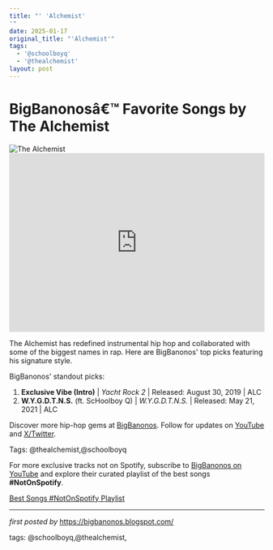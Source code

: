 ```yaml
---
title: "' 'Alchemist'
'"
date: 2025-01-17
original_title: "'Alchemist'"
tags:
  - '@schoolboyq'
  - '@thealchemist'
layout: post
---
```

<!-- Title of the Post -->
<h1 >BigBanonosâ€™ Favorite Songs by The Alchemist</h1> <!-- Featured Image -->
<div > <img src="https://i.scdn.co/image/8a0d2c9a5bb08a3fd8e6ad457014022cb232525b" alt="The Alchemist">
</div> <!-- Spotify Embed -->
<div > <iframe src="https://open.spotify.com/embed/playlist/5alqKSTxJjyWXwhipRhWKA?utm_source=generator" width="100%" height="352" frameBorder="0" allowfullscreen="" allow="autoplay; clipboard-write; encrypted-media; fullscreen; picture-in-picture" loading="lazy"></iframe>
</div> <!-- Introductory Text -->
<p >The Alchemist has redefined instrumental hip hop and collaborated with some of the biggest names in rap. Here are BigBanonos' top picks featuring his signature style.</p> <!-- Song Highlights -->
<div > <p>BigBanonos' standout picks:</p> <ol> <li><strong>Exclusive Vibe (Intro)</strong> | <em>Yacht Rock 2</em> | Released: August 30, 2019 | ALC</li> <li><strong>W.Y.G.D.T.N.S.</strong> (ft. ScHoolboy Q) | <em>W.Y.G.D.T.N.S.</em> | Released: May 21, 2021 | ALC</li> </ol>
</div> <!-- Footer Links -->
<div > <p>Discover more hip-hop gems at <a href="https://bigbanonos.blogspot.com/" target="_blank">BigBanonos</a>. Follow for updates on <a href="https://www.youtube.com/@BigBanonos" target="_blank">YouTube</a> and <a href="https://x.com/bigbanonos" target="_blank">X/Twitter</a>.</p>
</div> <!-- Tags -->
<p >Tags: @thealchemist,@schoolboyq</p>

<!--Subscribe and Playlist Links-->
<div>
    <p>For more exclusive tracks not on Spotify, subscribe to <a href="https://www.youtube.com/@BigBanonos" target="_blank">BigBanonos on YouTube</a> and explore their curated playlist of the best songs <strong>#NotOnSpotify</strong>.</p>
    <p><a href="https://www.youtube.com/playlist?list=PLtuNtuTatqI0kFahUCbtbfenC_ET5O_tr" target="_blank">Best Songs #NotOnSpotify Playlist<br /></a></p></div>

<hr />

<p><em>first posted by</em> <a href="https://bigbanonos.blogspot.com/" rel="noopener" target="_new">https://bigbanonos.blogspot.com/</a></p>

<p>tags: @schoolboyq,@thealchemist,</p>
